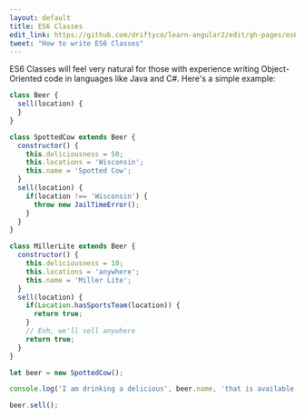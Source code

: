 ```yaml
---
layout: default
title: ES6 Classes
edit_link: https://github.com/driftyco/learn-angular2/edit/gh-pages/es6/classes/index.md
tweet: "How to write ES6 Classes"
---
```


ES6 Classes will feel very natural for those with experience writing Object-Oriented code in languages like Java and C#. Here's a simple example:

```javascript
class Beer {
  sell(location) {
  }
}

class SpottedCow extends Beer {
  constructor() {
    this.deliciousness = 50;
    this.locations = 'Wisconsin';
    this.name = 'Spotted Cow';
  }
  sell(location) {
    if(location !== 'Wisconsin') {
      throw new JailTimeError();
    }
  }
}

class MillerLite extends Beer {
  constructor() {
    this.deliciousness = 10;
    this.locations = 'anywhere';
    this.name = 'Miller Lite';
  }
  sell(location) {
    if(Location.hasSportsTeam(location)) {
      return true;
    }
    // Enh, we'll sell anywhere
    return true;
  }
}

let beer = new SpottedCow();

console.log('I am drinking a delicious', beer.name, 'that is available', beer.location);

beer.sell();
```
